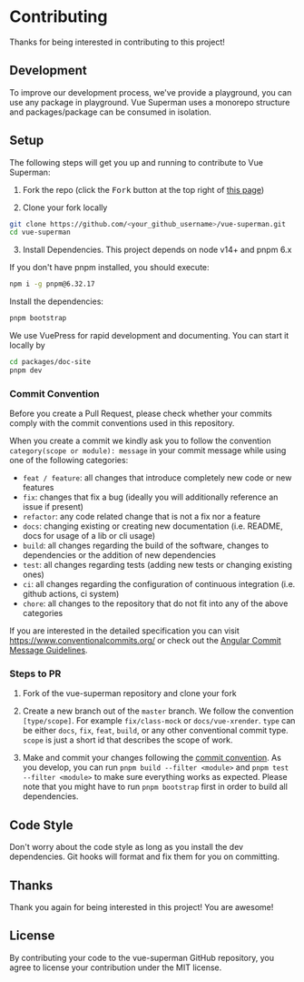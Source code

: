 # Contributing

Thanks for being interested in contributing to this project!

## Development

To improve our development process, we've provide a playground, you can use any package in playground. Vue Superman uses a monorepo structure and packages/package can be consumed in isolation.

## Setup

The following steps will get you up and running to contribute to Vue Superman:

1. Fork the repo (click the <kbd>Fork</kbd> button at the top right of
   [this page](https://github.com/2214962083/vue-superman))

2. Clone your fork locally

```sh
git clone https://github.com/<your_github_username>/vue-superman.git
cd vue-superman
```

3. Install Dependencies. This project depends on node v14+ and pnpm 6.x

If you don't have pnpm installed, you should execute:

```bash
npm i -g pnpm@6.32.17
```

Install the dependencies:

```bash
pnpm bootstrap
```

We use VuePress for rapid development and documenting. You can start it locally by

```bash
cd packages/doc-site
pnpm dev
```

### Commit Convention

Before you create a Pull Request, please check whether your commits comply with
the commit conventions used in this repository.

When you create a commit we kindly ask you to follow the convention
`category(scope or module): message` in your commit message while using one of
the following categories:

- `feat / feature`: all changes that introduce completely new code or new
  features
- `fix`: changes that fix a bug (ideally you will additionally reference an
  issue if present)
- `refactor`: any code related change that is not a fix nor a feature
- `docs`: changing existing or creating new documentation (i.e. README, docs for
  usage of a lib or cli usage)
- `build`: all changes regarding the build of the software, changes to
  dependencies or the addition of new dependencies
- `test`: all changes regarding tests (adding new tests or changing existing
  ones)
- `ci`: all changes regarding the configuration of continuous integration (i.e.
  github actions, ci system)
- `chore`: all changes to the repository that do not fit into any of the above
  categories

If you are interested in the detailed specification you can visit
https://www.conventionalcommits.org/ or check out the
[Angular Commit Message Guidelines](https://github.com/angular/angular/blob/22b96b9/CONTRIBUTING.md#-commit-message-guidelines).

### Steps to PR

1. Fork of the vue-superman repository and clone your fork

2. Create a new branch out of the `master` branch. We follow the convention
   `[type/scope]`. For example `fix/class-mock` or `docs/vue-xrender`. `type`
   can be either `docs`, `fix`, `feat`, `build`, or any other conventional
   commit type. `scope` is just a short id that describes the scope of work.

3. Make and commit your changes following the
   [commit convention](https://github.com/2214962083/vue-superman/blob/master/CONTRIBUTING.md#commit-convention).
   As you develop, you can run `pnpm build --filter <module>` and
   `pnpm test --filter <module>` to make sure everything works as expected. Please
   note that you might have to run `pnpm bootstrap` first in order to build all
   dependencies.

## Code Style

Don't worry about the code style as long as you install the dev dependencies. Git hooks will format and fix them for you on committing.

## Thanks

Thank you again for being interested in this project! You are awesome!

## License

By contributing your code to the vue-superman GitHub repository, you agree to
license your contribution under the MIT license.
